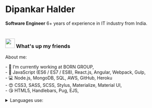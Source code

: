 # Dipankar Halder

**Software Engineer** 6+ years of experience in IT industry from India.
<br/>
&nbsp;

### <img src="https://media.giphy.com/media/hvRJCLFzcasrR4ia7z/giphy.gif" width="30px"> What's up my friends

<summary>About me:</summary>
<p>
  - 🚀 I’m currently working at BORN GROUP,<br />
  - 💖 JavaScript (ES6 / ES7 / ES8), React.js, Angular, Webpack, Gulp,<br />
  - 💻 Node.js, MongoDB, SQL, AWS, GitHub, Heroku<br />
  - 😍 CSS3, SASS, SCSS, Stylus, Materialize, Material UI,<br />
  - 😘 HTML5, Handlebars, Pug, EJS,
</p>

<!-- <details>
  <summary>Github status:</summary>
  <img src="https://github-readme-stats.vercel.app/api?username=DipankarHalder&&show_icons=true&title_color=222222&icon_color=03A87C&text_color=555555&bg_color=ffffff">
</details> -->

<details>
  <summary>Languages use:</summary>
  <img src="https://github-readme-stats.vercel.app/api/top-langs/?username=DipankarHalder&layout=compact&bg_color=ffffff&text_color=333333">
</details>
